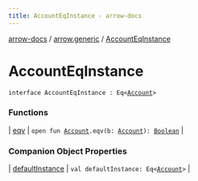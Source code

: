 ```yaml
---
title: AccountEqInstance - arrow-docs
---
```


[arrow-docs](../../index.html) / [arrow.generic](../index.html) / [AccountEqInstance](./index.html)

# AccountEqInstance

`interface AccountEqInstance : Eq<`[`Account`](../-account/index.html)`>`

### Functions

| [eqv](eqv.html) | `open fun `[`Account`](../-account/index.html)`.eqv(b: `[`Account`](../-account/index.html)`): `[`Boolean`](https://kotlinlang.org/api/latest/jvm/stdlib/kotlin/-boolean/index.html) |

### Companion Object Properties

| [defaultInstance](default-instance.html) | `val defaultInstance: Eq<`[`Account`](../-account/index.html)`>` |

